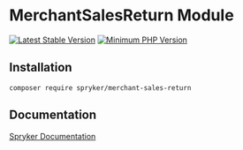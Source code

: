 # MerchantSalesReturn Module
[![Latest Stable Version](https://poser.pugx.org/spryker/merchant-sales-return/v/stable.svg)](https://packagist.org/packages/spryker/merchant-sales-return)
[![Minimum PHP Version](https://img.shields.io/badge/php-%3E%3D%208.2-8892BF.svg)](https://php.net/)

## Installation

```
composer require spryker/merchant-sales-return
```

## Documentation

[Spryker Documentation](https://docs.spryker.com)
